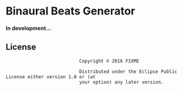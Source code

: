 # Binaural Beats Generator

#### In development...

## License
                               
                               Copyright © 2016 FIXME
                               
                               Distributed under the Eclipse Public License either version 1.0 or (at
                               your option) any later version.